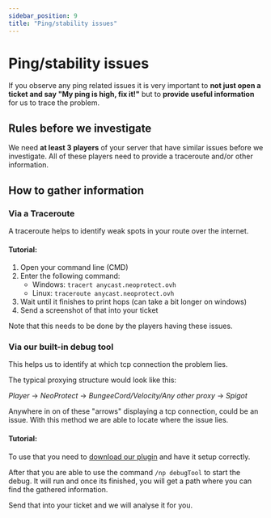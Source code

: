 ```yaml
---
sidebar_position: 9
title: "Ping/stability issues"
---
```


# Ping/stability issues

If you observe any ping related issues it is very important to **not just open a ticket and say
"My ping is high, fix it!"** but to **provide useful information** for us to trace the problem.

## Rules before we investigate

We need **at least 3 players** of your server that have similar issues before we investigate.
All of these players need to provide a traceroute and/or other information.

## How to gather information

### Via a Traceroute

A traceroute helps to identify weak spots in your route over the internet.

#### Tutorial:

1. Open your command line (CMD)
2. Enter the following command:
   - Windows: `tracert anycast.neoprotect.ovh`
   - Linux: `traceroute anycast.neoprotect.ovh`
3. Wait until it finishes to print hops (can take a bit longer on windows)
4. Send a screenshot of that into your ticket

Note that this needs to be done by the players having these issues.

### Via our built-in debug tool

This helps us to identify at which tcp connection the problem lies.

The typical proxying structure would look like this:

_Player_ -> _NeoProtect_ -> _BungeeCord/Velocity/Any other proxy_ -> _Spigot_

Anywhere in on of these "arrows" displaying a tcp connection, could be an issue.
With this method we are able to locate where the issue lies.

#### Tutorial:

To use that you need to [download our plugin](../neoplugin/install_instructions.md) and have it setup correctly.

After that you are able to use the command `/np debugTool` to start the debug.
It will run and once its finished, you will get a path where you can find the gathered information.

Send that into your ticket and we will analyse it for you.